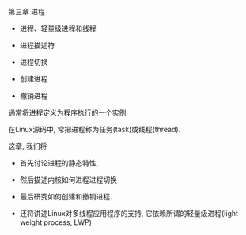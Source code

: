 第三章 进程

- 进程、轻量级进程和线程

- 进程描述符

- 进程切换

- 创建进程

- 撤销进程

通常将进程定义为程序执行的一个实例. 

在Linux源码中, 常把进程称为任务(task)或线程(thread). 

这章, 我们将

- 首先讨论进程的静态特性, 

- 然后描述内核如何进程进程切换

- 最后研究如何创建和撤销进程. 
 
- 还将讲述Linux对多线程应用程序的支持, 它依赖所谓的轻量级进程(light weight process, LWP)